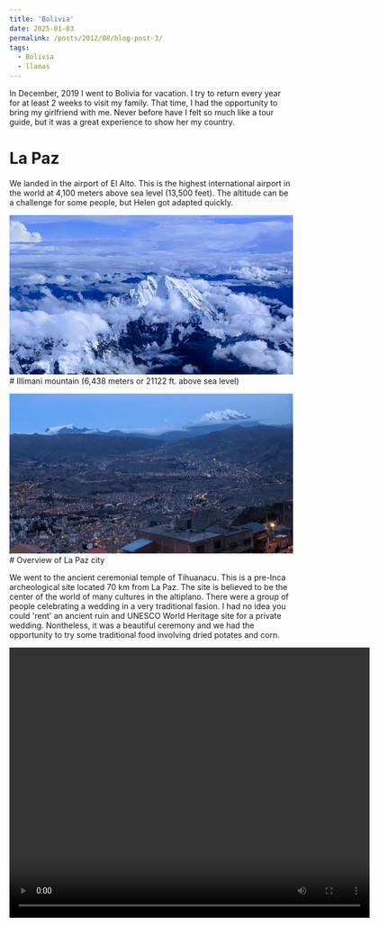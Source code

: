```yaml
---
title: 'Bolivia'
date: 2025-01-03
permalink: /posts/2012/08/blog-post-3/
tags:
  - Bolivia
  - llamas
---
```


In December, 2019 I went to Bolivia for vacation. I try to return every year for at least 2 weeks to visit my family. That time, I had the opportunity to bring my girlfriend with me. Never before have I felt so much like a tour guide, but it was a great experience to show her my country. 

# La Paz

We landed in the airport of El Alto. This is the highest international airport in the world at 4,100 meters above sea level (13,500 feet). The altitude can be a challenge for some people, but Helen got adapted quickly.


![Vacation in Bolivia5](/images/EFFECTS.jpg) # Illimani mountain (6,438 meters or 21122 ft. above sea level)

![Vacation in Bolivia6](/images/IMG_20191214_191252.jpg) # Overview of La Paz city

We went to the ancient ceremonial temple of Tihuanacu. This is a pre-Inca archeological site located 70 km from La Paz. The site is believed to be the center of the world of many cultures in the altiplano. There were a group of people celebrating a wedding in a very traditional fasion. I had no idea you could 'rent' an ancient ruin and UNESCO World Heritage site for a private wedding. Nontheless, it was a beautiful ceremony and we had the opportunity to try some traditional food involving dried potates and corn.

<video width="640" height="480" controls>
  <source src="/images/VID_20191214_145510.mp4" type="video/mp4">

# Tarija

We took the bus to my hometown of Tarija. This city is located at lower altitute than La Paz, at 1,800 meters above sea level (5,900 feet), thus the weather is a lot warmer and more humid. 

![Vacation in Bolivia1](/images/IMG_1770.JPG){:height="40%" width="40%"} # motomendez
![Vacation in Bolivia2](/images/DSC03675.JPG){:height="40%" width="40%"} # tarija

The central valley of Tarija is known for its wine production. Many brands of wine produced in Tarija have won international awards, specially for its Tannat and Malbec variety. We have a saying in Tarija that goes "El que vino a Tarija y no tomo vino, a que put@s vino?" which means "Whoever came to Tarija and didn't drink wine, what the f@ck did they come for?".

![Vacation in Bolivia3](/images/DSC03754.JPG){:height="40%" width="40%"} # Wine
![Vacation in Bolivia3](/images/DSC03822.JPG){:height="40%" width="40%"} # Wine2

Lastly, we went to the Marquiri waterfalls. This is a waterfall located 30 km from the city of Tarija. These falls are almost completed enclosed in a narrow canyon, covered by a giant rock. The water sneaks through a small opening creating a surreal scene. 

![Vacation in Bolivia3](/images/DSC03882.JPG) # Marquiri
![Vacation in Bolivia4](/images/DSC03957.JPG) # Marquiri2